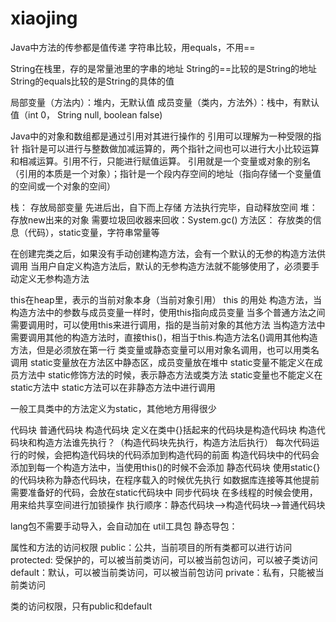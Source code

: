 # xiaojing
Java中方法的传参都是值传递
字符串比较，用equals，不用==

String在栈里，存的是常量池里的字串的地址
String的==比较的是String的地址
String的equals比较的是String的具体的值

局部变量（方法内）：堆内，无默认值
成员变量（类内，方法外）：栈中，有默认值（int 0， String null, boolean false)

Java中的对象和数组都是通过引用对其进行操作的
引用可以理解为一种受限的指针
指针是可以进行与整数做加减运算的，两个指针之间也可以进行大小比较运算和相减运算。引用不行，只能进行赋值运算。
引用就是一个变量或对象的别名（引用的本质是一个对象）；指针是一个段内存空间的地址（指向存储一个变量值的空间或一个对象的空间）

栈：
存放局部变量
先进后出，自下而上存储
方法执行完毕，自动释放空间
堆：
存放new出来的对象
需要垃圾回收器来回收：System.gc()
方法区：
存放类的信息（代码），static变量，字符串常量等

在创建完类之后，如果没有手动创建构造方法，会有一个默认的无参的构造方法供调用
当用户自定义构造方法后，默认的无参构造方法就不能够使用了，必须要手动定义无参构造方法

this在heap里，表示的当前对象本身（当前对象引用）
this 的用处
构造方法，当构造方法中的参数与成员变量一样时，使用this指向成员变量
当多个普通方法之间需要调用时，可以使用this来进行调用，指的是当前对象的其他方法
当构造方法中需要调用其他的构造方法时，直接this()，相当于this.构造方法名()调用其他构造方法，但是必须放在第一行
类变量或静态变量可以用对象名调用，也可以用类名调用
static变量放在方法区中静态区，成员变量放在堆中
static变量不能定义在成员方法中
static修饰方法的时候，表示静态方法或类方法
static变量也不能定义在static方法中
static方法可以在非静态方法中进行调用

一般工具类中的方法定义为static，其他地方用得很少

代码块
普通代码块
构造代码块
               定义在类中{}括起来的代码块是构造代码块
               构造代码块和构造方法谁先执行？（构造代码块先执行，构造方法后执行）
               每次代码运行的时候，会把构造代码块的代码添加到构造代码的前面
                构造代码块中的代码会添加到每一个构造方法中，当使用this()的时候不会添加
静态代码块
               使用static{}的代码块称为静态代码块，在程序载入的时候优先执行
               如数据库连接等其他提前需要准备好的代码，会放在static代码块中
同步代码块
               在多线程的时候会使用，用来给共享空间进行加锁操作
执行顺序：静态代码块——>构造代码块——>普通代码块

lang包不需要手动导入，会自动加在
util工具包
静态导包：

属性和方法的访问权限
public：公共，当前项目的所有类都可以进行访问
protected: 受保护的，可以被当前类访问，可以被当前包访问，可以被子类访问
default：默认，可以被当前类访问，可以被当前包访问
private：私有，只能被当前类访问

类的访问权限，只有public和default
